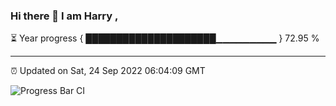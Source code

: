 ### Hi there 👋 I am Harry , 

⏳ Year progress { █████████████████████▁▁▁▁▁▁▁▁▁ } 72.95 %

---

⏰ Updated on Sat, 24 Sep 2022 06:04:09 GMT

![Progress Bar CI](https://github.com/duykhang68/duykhang68/workflows/Progress%20Bar%20CI/badge.svg)
